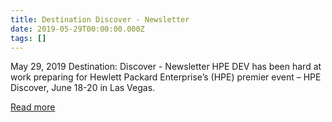 ```yaml
---
title: Destination Discover - Newsletter
date: 2019-05-29T00:00:00.000Z
tags: []
---
```


May 29, 2019
Destination: Discover - Newsletter
HPE DEV has been hard at work preparing for Hewlett Packard Enterprise’s (HPE) premier event – HPE Discover, June 18-20 in Las Vegas.

[Read more](https://developer.hpe.com/newsletter/may-2019/)